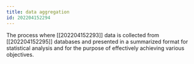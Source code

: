```yaml
---
title: data aggregation
id: 202204152294
---
```


The process where [[202204152293]] data is collected from [[202204152295]] databases and presented in a summarized format for statistical analysis and for the purpose of effectively achieving various objectives.
